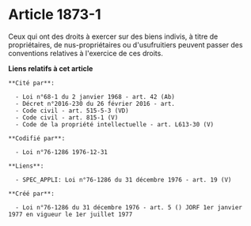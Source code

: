 # Article 1873-1

Ceux qui ont des droits à exercer sur des biens indivis, à titre de propriétaires, de nus-propriétaires ou d'usufruitiers
peuvent passer des conventions relatives à l'exercice de ces droits.

**Liens relatifs à cet article**

	**Cité par**:

	  - Loi n°68-1 du 2 janvier 1968 - art. 42 (Ab)
	  - Décret n°2016-230 du 26 février 2016 - art.
	  - Code civil - art. 515-5-3 (VD)
	  - Code civil - art. 815-1 (V)
	  - Code de la propriété intellectuelle - art. L613-30 (V)

	**Codifié par**:

	  - Loi n°76-1286 1976-12-31

	**Liens**:

	  - SPEC_APPLI: Loi n°76-1286 du 31 décembre 1976 - art. 19 (V)

	**Créé par**:

	  - Loi n°76-1286 du 31 décembre 1976 - art. 5 () JORF 1er janvier 1977 en vigueur le 1er juillet 1977

